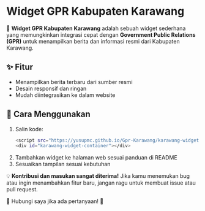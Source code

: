 # Widget GPR Kabupaten Karawang

🚀 **Widget GPR Kabupaten Karawang** adalah sebuah widget sederhana yang memungkinkan integrasi cepat dengan **Government Public Relations (GPR)** untuk menampilkan berita dan informasi resmi dari Kabupaten Karawang.

## ✨ Fitur
- Menampilkan berita terbaru dari sumber resmi
- Desain responsif dan ringan
- Mudah diintegrasikan ke dalam website

## 📌 Cara Menggunakan
1. Salin kode:
   ```bash
   <script src="https://yusupmc.github.io/Gpr-Karawang/karawang-widget.js"></script>
   <div id="karawang-widget-container"></div>
   ```  
2. Tambahkan widget ke halaman web sesuai panduan di README
3. Sesuaikan tampilan sesuai kebutuhan

💡 **Kontribusi dan masukan sangat diterima!** Jika kamu menemukan bug atau ingin menambahkan fitur baru, jangan ragu untuk membuat issue atau pull request.

📧 Hubungi saya jika ada pertanyaan! 🚀
